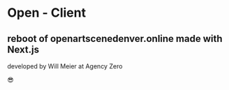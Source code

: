 #  Open - Client 

##  reboot of openartscenedenver.online made with Next.js 

developed by Will Meier at Agency Zero 

😎
